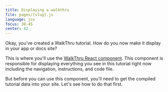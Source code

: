 ```yaml
---
title: Displaying a walkthru
file: pages/[slug].js
language: jsx
focus: 38-45
center: 42
---
```


Okay, you've created a WalkThru tutorial. How do you now make it display in your app or docs site?

This is where you'll use the [WalkThru React component](https://github.com/walkthru/react). This component is responsible for displaying everything you see in this tutorial right now including the navigation, instructions, and code file. 

But before you can use this component, you'll need to get the compiled tutorial data into your site. Let's see how to do that first.
